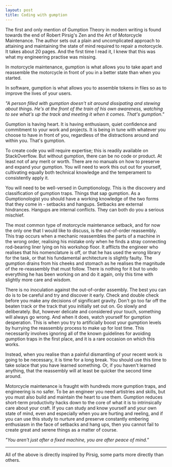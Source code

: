 ```yaml
---
layout: post
title: Coding with gumption
---
```

The first and only mention of Gumption Theory in modern writing is found towards the end of Robert Pirsig's Zen and the Art of Motorcycle Maintenance. The author sets out a plain and uncomplicated approach to attaining and maintaining the state of mind required to repair a motorcycle. It takes about 20 pages. And the first time I read it, I knew that this was what my engineering practise was missing.

In motorcycle maintenance, gumption is what allows you to take apart and reassemble the motorcycle in front of you in a better state than when you started.

In software, gumption is what allows you to assemble tokens in files so as to improve the lives of your users.

*"A person filled with gumption doesn't sit around dissipating and stewing about things. He's at the front of the train of his own awareness, watching to see what's up the track and meeting it when it comes. That's gumption."*

Gumption is having heart. It is having enthusiasm, quiet confidence and commitment to your work and projects. It is being in tune with whatever you choose to have in front of you, regardless of the distractions around and within you. That's gumption.

To create code you will require expertise; this is readily available on StackOverflow. But without gumption, there can be no code or product. At least not of any merit or worth. There are no manuals on how to preserve and expand your gumption. You will need to work this out out for yourself, cultivating equally both technical knowledge and the temperament to consistently apply it.

You will need to be well-versed in Gumptionology. This is the discovery and classification of gumption traps. Things that sap gumption. As a Gumptionologist you should have a working knowledge of the two forms that they come in - setbacks and hangups. Setbacks are external hindrances. Hangups are internal conflicts. They can both do you a serious mischief.

The most common type of motorcycle maintenance setback, and for now the only one that I would like to discuss, is the out-of-order reassembly. This trap occurs when a mechanic reassembles the parts of a machine in the wrong order, realising his mistake only when he finds a stray connecting rod-bearing liner lying on his workshop floor. It afflicts the engineer who realises that his nomenclature is off, or that he has used the wrong library for the task, or that his fundamental architecture is slightly faulty. The gumption drains from his cheeks and stomach as he realises the magnitude of the re-reassembly that must follow. There is nothing for it but to undo everything he has been working on and do it again, only this time with slightly more care and wisdom.

There is no inoculation against the out-of-order assembly. The best you can do is to be careful and try and discover it early. Check and double check before you make any decisions of significant gravity. Don't go too far off the beaten track or the track that you initially set out on. Go slowly and deliberately. But, however delicate and considered your touch, something will always go wrong. And when it does, watch yourself for gumption desperation. This is when you try to artificially boost your gumption levels by hurrying the reassembly process to make up for lost time. This necessarily involves ignoring all of the known guidelines for avoiding gumption traps in the first place, and it is a rare occasion on which this works.

Instead, when you realise than a painful dismantling of your recent work is going to be necessary, it is time for a long break. You should use this time to take solace that you have learned something. Or, if you haven't learned anything, that the reassembly will at least be quicker the second time around.
 
Motorcycle maintenance is fraught with hundreds more gumption traps, and engineering is no safer. To be an engineer you need artistries and skills, but you must also build and maintain the heart to use them. Gumption reduces short-term productivity hacks down to the core of what it is to intrinsically care about your craft. If you can study and know yourself and your own state of mind, even and especially when you are hurting and reeling, and if you can use this study to nurture and preserve constantly embering enthusiasm in the face of setbacks and hang ups, then you cannot fail to create great and serene things as a matter of course.

*"You aren't just after a fixed machine, you are after peace of mind."*

-----

All of the above is directly inspired by Pirsig, some parts more directly than others.
